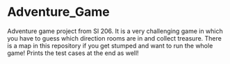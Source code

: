 # Adventure_Game
Adventure game project from SI 206. It is a very challenging game in which you have to guess which direction rooms are in and collect treasure. There is a map in this repository if you get stumped and want to run the whole game! Prints the test cases at the end as well! 
